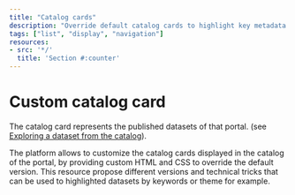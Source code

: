 ```yaml
---
title: "Catalog cards"
description: "Override default catalog cards to highlight key metadata for your business"
tags: ["list", "display", "navigation"]
resources:
- src: '*/'
  title: 'Section #:counter'
---
```


# Custom catalog card
 
The catalog card represents the published datasets of that portal. (see [Exploring a dataset from the catalog](https://help.opendatasoft.com/platform/en/exploring_catalog_and_datasets/01_navigating_the_catalog/catalog.html#exploring-dataset)).

The platform allows to customize the catalog cards displayed in the catalog of the portal, by providing custom HTML and CSS to override the default version. 
This resource propose different versions and technical tricks that can be used to highlighted datasets by keywords or theme for example.